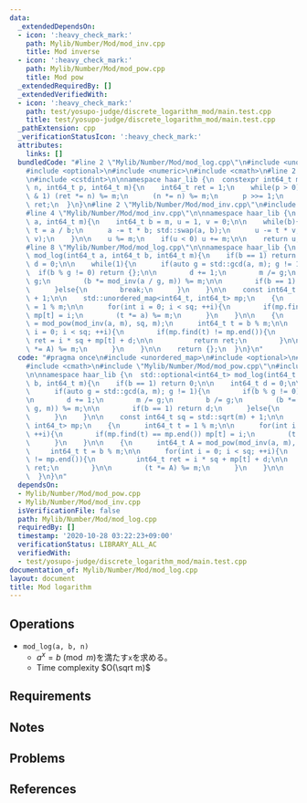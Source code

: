 ```yaml
---
data:
  _extendedDependsOn:
  - icon: ':heavy_check_mark:'
    path: Mylib/Number/Mod/mod_inv.cpp
    title: Mod inverse
  - icon: ':heavy_check_mark:'
    path: Mylib/Number/Mod/mod_pow.cpp
    title: Mod pow
  _extendedRequiredBy: []
  _extendedVerifiedWith:
  - icon: ':heavy_check_mark:'
    path: test/yosupo-judge/discrete_logarithm_mod/main.test.cpp
    title: test/yosupo-judge/discrete_logarithm_mod/main.test.cpp
  _pathExtension: cpp
  _verificationStatusIcon: ':heavy_check_mark:'
  attributes:
    links: []
  bundledCode: "#line 2 \"Mylib/Number/Mod/mod_log.cpp\"\n#include <unordered_map>\n\
    #include <optional>\n#include <numeric>\n#include <cmath>\n#line 2 \"Mylib/Number/Mod/mod_pow.cpp\"\
    \n#include <cstdint>\n\nnamespace haar_lib {\n  constexpr int64_t mod_pow(int64_t\
    \ n, int64_t p, int64_t m){\n    int64_t ret = 1;\n    while(p > 0){\n      if(p\
    \ & 1) (ret *= n) %= m;\n      (n *= n) %= m;\n      p >>= 1;\n    }\n    return\
    \ ret;\n  }\n}\n#line 2 \"Mylib/Number/Mod/mod_inv.cpp\"\n#include <utility>\n\
    #line 4 \"Mylib/Number/Mod/mod_inv.cpp\"\n\nnamespace haar_lib {\n  int64_t mod_inv(int64_t\
    \ a, int64_t m){\n    int64_t b = m, u = 1, v = 0;\n\n    while(b){\n      int64_t\
    \ t = a / b;\n      a -= t * b; std::swap(a, b);\n      u -= t * v; std::swap(u,\
    \ v);\n    }\n\n    u %= m;\n    if(u < 0) u += m;\n\n    return u;\n  }\n}\n\
    #line 8 \"Mylib/Number/Mod/mod_log.cpp\"\n\nnamespace haar_lib {\n  std::optional<int64_t>\
    \ mod_log(int64_t a, int64_t b, int64_t m){\n    if(b == 1) return 0;\n\n    int64_t\
    \ d = 0;\n\n    while(1){\n      if(auto g = std::gcd(a, m); g != 1){\n      \
    \  if(b % g != 0) return {};\n\n        d += 1;\n        m /= g;\n        b /=\
    \ g;\n        (b *= mod_inv(a / g, m)) %= m;\n\n        if(b == 1) return d;\n\
    \      }else{\n        break;\n      }\n    }\n\n    const int64_t sq = std::sqrt(m)\
    \ + 1;\n\n    std::unordered_map<int64_t, int64_t> mp;\n    {\n      int64_t t\
    \ = 1 % m;\n\n      for(int i = 0; i < sq; ++i){\n        if(mp.find(t) == mp.end())\
    \ mp[t] = i;\n        (t *= a) %= m;\n      }\n    }\n\n    {\n      int64_t A\
    \ = mod_pow(mod_inv(a, m), sq, m);\n      int64_t t = b % m;\n\n      for(int\
    \ i = 0; i < sq; ++i){\n        if(mp.find(t) != mp.end()){\n          int64_t\
    \ ret = i * sq + mp[t] + d;\n\n          return ret;\n        }\n\n        (t\
    \ *= A) %= m;\n      }\n    }\n\n    return {};\n  }\n}\n"
  code: "#pragma once\n#include <unordered_map>\n#include <optional>\n#include <numeric>\n\
    #include <cmath>\n#include \"Mylib/Number/Mod/mod_pow.cpp\"\n#include \"Mylib/Number/Mod/mod_inv.cpp\"\
    \n\nnamespace haar_lib {\n  std::optional<int64_t> mod_log(int64_t a, int64_t\
    \ b, int64_t m){\n    if(b == 1) return 0;\n\n    int64_t d = 0;\n\n    while(1){\n\
    \      if(auto g = std::gcd(a, m); g != 1){\n        if(b % g != 0) return {};\n\
    \n        d += 1;\n        m /= g;\n        b /= g;\n        (b *= mod_inv(a /\
    \ g, m)) %= m;\n\n        if(b == 1) return d;\n      }else{\n        break;\n\
    \      }\n    }\n\n    const int64_t sq = std::sqrt(m) + 1;\n\n    std::unordered_map<int64_t,\
    \ int64_t> mp;\n    {\n      int64_t t = 1 % m;\n\n      for(int i = 0; i < sq;\
    \ ++i){\n        if(mp.find(t) == mp.end()) mp[t] = i;\n        (t *= a) %= m;\n\
    \      }\n    }\n\n    {\n      int64_t A = mod_pow(mod_inv(a, m), sq, m);\n \
    \     int64_t t = b % m;\n\n      for(int i = 0; i < sq; ++i){\n        if(mp.find(t)\
    \ != mp.end()){\n          int64_t ret = i * sq + mp[t] + d;\n\n          return\
    \ ret;\n        }\n\n        (t *= A) %= m;\n      }\n    }\n\n    return {};\n\
    \  }\n}\n"
  dependsOn:
  - Mylib/Number/Mod/mod_pow.cpp
  - Mylib/Number/Mod/mod_inv.cpp
  isVerificationFile: false
  path: Mylib/Number/Mod/mod_log.cpp
  requiredBy: []
  timestamp: '2020-10-28 03:22:23+09:00'
  verificationStatus: LIBRARY_ALL_AC
  verifiedWith:
  - test/yosupo-judge/discrete_logarithm_mod/main.test.cpp
documentation_of: Mylib/Number/Mod/mod_log.cpp
layout: document
title: Mod logarithm
---
```


## Operations

- `mod_log(a, b, n)`
	- $a^x = b \pmod m$を満たす`x`を求める。
	- Time complexity $O(\sqrt m)$

## Requirements

## Notes

## Problems

## References

